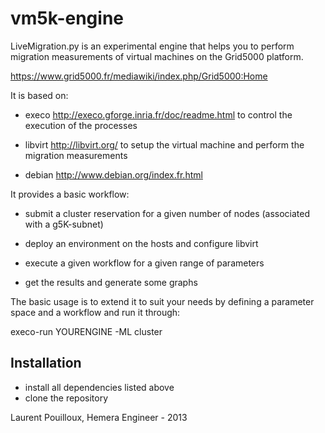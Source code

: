 vm5k-engine
===========

LiveMigration.py is an experimental engine that helps you to perform migration 
measurements of virtual machines on the Grid5000 platform. 

https://www.grid5000.fr/mediawiki/index.php/Grid5000:Home

It is based on:

- execo http://execo.gforge.inria.fr/doc/readme.html to control the execution of the processes

- libvirt http://libvirt.org/ to setup the virtual machine and perform the migration measurements

- debian http://www.debian.org/index.fr.html

It provides a basic workflow:

- submit a cluster reservation for a given number of nodes (associated with a g5K-subnet)

- deploy an environment on the hosts and configure libvirt

- execute a given workflow for a given range of parameters

- get the results and generate some graphs

The basic usage is to extend it to suit your needs by defining a parameter space and a workflow 
and run it through:

execo-run YOURENGINE -ML cluster


Installation
------------
- install all dependencies listed above
- clone the repository


Laurent Pouilloux, Hemera Engineer - 2013



